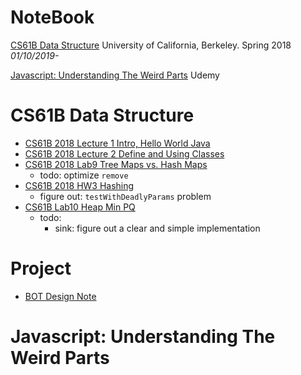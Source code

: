 # NoteBook

[CS61B Data Structure](#CS61B-data-structure) University of California, Berkeley. Spring 2018 _01/10/2019-_

[Javascript: Understanding The Weird Parts](#javascript-understanding-the-weird-parts) Udemy

# CS61B Data Structure
- [CS61B 2018 Lecture 1 Intro, Hello World Java](../../issues/79)
- [CS61B 2018 Lecture 2 Define and Using Classes](../../issues/80)
- [CS61B 2018 Lab9 Tree Maps vs. Hash Maps](../../issues/108)
  - todo: optimize `remove`
- [CS61B 2018 HW3 Hashing](../../issues/112)
  - figure out: `testWithDeadlyParams` problem
- [CS61B Lab10 Heap Min PQ](../../issues/114)
  - todo:
    - sink: figure out a clear and simple implementation
  
# Project
- [BOT Design Note](../../issues/87)

# Javascript: Understanding The Weird Parts
